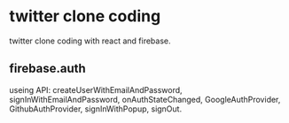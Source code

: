 # twitter clone coding
twitter clone coding with react and firebase.

## firebase.auth
useing API:
createUserWithEmailAndPassword, signInWithEmailAndPassword, onAuthStateChanged,
GoogleAuthProvider, GithubAuthProvider, signInWithPopup, signOut.
